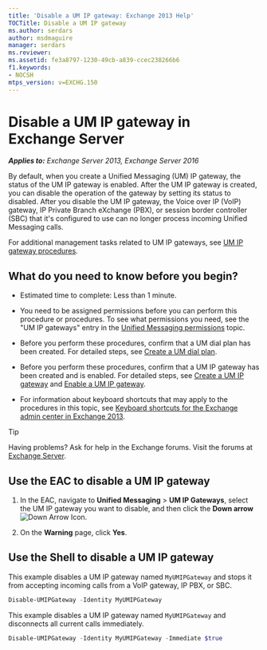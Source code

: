 ```yaml
---
title: 'Disable a UM IP gateway: Exchange 2013 Help'
TOCTitle: Disable a UM IP gateway
ms.author: serdars
author: msdmaguire
manager: serdars
ms.reviewer:
ms.assetid: fe3a8797-1230-49cb-a839-ccec238266b6
f1.keywords:
- NOCSH
mtps_version: v=EXCHG.150
---
```


# Disable a UM IP gateway in Exchange Server

_**Applies to:** Exchange Server 2013, Exchange Server 2016_

By default, when you create a Unified Messaging (UM) IP gateway, the status of the UM IP gateway is enabled. After the UM IP gateway is created, you can disable the operation of the gateway by setting its status to disabled. After you disable the UM IP gateway, the Voice over IP (VoIP) gateway, IP Private Branch eXchange (PBX), or session border controller (SBC) that it's configured to use can no longer process incoming Unified Messaging calls.

 For additional management tasks related to UM IP gateways, see [UM IP gateway procedures](um-ip-gateway-procedures-exchange-2013-help.md).

## What do you need to know before you begin?

- Estimated time to complete: Less than 1 minute.

- You need to be assigned permissions before you can perform this procedure or procedures. To see what permissions you need, see the "UM IP gateways" entry in the [Unified Messaging permissions](unified-messaging-permissions-exchange-2013-help.md) topic.

- Before you perform these procedures, confirm that a UM dial plan has been created. For detailed steps, see [Create a UM dial plan](create-um-dial-plan-exchange-2013-help.md).

- Before you perform these procedures, confirm that a UM IP gateway has been created and is enabled. For detailed steps, see [Create a UM IP gateway](create-um-ip-gateway-exchange-2013-help.md) and [Enable a UM IP gateway](enable-um-ip-gateway-exchange-2013-help.md).

- For information about keyboard shortcuts that may apply to the procedures in this topic, see [Keyboard shortcuts for the Exchange admin center in Exchange 2013](keyboard-shortcuts-in-the-exchange-admin-center-2013-help.md).

> [!TIP]
> Having problems? Ask for help in the Exchange forums. Visit the forums at [Exchange Server](https://social.technet.microsoft.com/forums/office/home?category=exchangeserver).

## Use the EAC to disable a UM IP gateway

1. In the EAC, navigate to **Unified Messaging** \> **UM IP Gateways**, select the UM IP gateway you want to disable, and then click the **Down arrow** ![Down Arrow Icon](images/ITPro_EAC_DownArrowIcon.gif).

2. On the **Warning** page, click **Yes**.

## Use the Shell to disable a UM IP gateway

This example disables a UM IP gateway named `MyUMIPGateway` and stops it from accepting incoming calls from a VoIP gateway, IP PBX, or SBC.

```powershell
Disable-UMIPGateway -Identity MyUMIPGateway
```

This example disables a UM IP gateway named `MyUMIPGateway` and disconnects all current calls immediately.

```powershell
Disable-UMIPGateway -Identity MyUMIPGateway -Immediate $true
```
